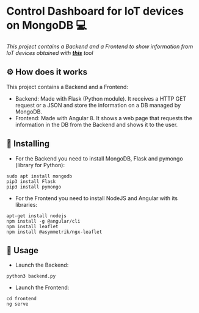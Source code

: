 # Control Dashboard for IoT devices on MongoDB 💻
_This project contains a Backend and a Frontend to show information from IoT devices obtained with [**this**](https://github.com/Carliquiss/uart_extractor) tool_

## ⚙️ How does it works 
This project contains a Backend and a Frontend: 
 * Backend: Made with Flask (Python module). It receives a HTTP GET request or a JSON and store the information on a DB managed by MongoDB. 
 * Frontend: Made with Angular 8. It shows a web page that requests the information in the DB from the Backend and shows it to the user.


## 🔧 Installing 
* For the Backend you need to install MongoDB, Flask and pymongo (library for Python):
```
sudo apt install mongodb
pip3 install Flask
pip3 install pymongo
```
* For the Frontend you need to install NodeJS and Angular with its libraries:
```
apt-get install nodejs
npm install -g @angular/cli
npm install leaflet
npm install @asymmetrik/ngx-leaflet
```

## 🚀 Usage
* Launch the Backend: 
```
python3 backend.py
```
* Launch the Frontend:
```
cd frontend
ng serve
```
